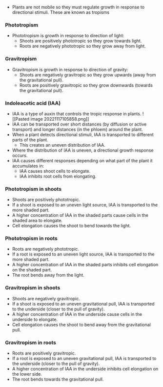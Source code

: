 - Plants are not mobile so they must regulate growth in response to directional stimuli. These are known as tropisms

### Phototropism
- Phototropism is growth in response to direction of light:
    - Shoots are positively phototropic so they grow towards light.
    - Roots are negatively phototropic so they grow away from light.

### Gravitropism
-   Gravitropism is growth in response to direction of gravity:
    - Shoots are negatively gravitropic so they grow upwards (away from the gravitational pull).
    - Roots are positively gravitropic so they grow downwards (towards the gravitational pull).

### Indoleacetic acid (IAA)
- IAA is a type of auxin that controls the tropic response in plants.
![[Pasted image 20221117105858.png]]
- IAA can be transported over short distances (by diffusion or active transport) and longer distances (in the phloem) around the plant.
- When a plant detects directional stimuli, IAA is transported to different parts of the plant.
    - This creates an uneven distribution of IAA.
- Where the distribution of IAA is uneven, a directional growth response occurs.
- IAA causes different responses depending on what part of the plant it accumulates in:
    - IAA causes shoot cells to elongate.
    - IAA inhibits root cells from elongating.

### Phototropism in shoots
- Shoots are positively phototropic.
- If a shoot is exposed to an uneven light source, IAA is transported to the more shaded part.
- A higher concentration of IAA in the shaded parts cause cells in the shaded area to elongate.
- Cell elongation causes the shoot to bend towards the light.

### Phototropism in roots
- Roots are negatively phototropic.
- If a root is exposed to an uneven light source, IAA is transported to the more shaded part.
- A higher concentration of IAA in the shaded parts inhibits cell elongation on the shaded part.
- The root bends away from the light.

### Gravitropism in shoots
- Shoots are negatively gravitropic.
- If a shoot is exposed to an uneven gravitational pull, IAA is transported to the underside (closer to the pull of gravity).
- A higher concentration of IAA in the underside cause cells in the underside to elongate.
- Cell elongation causes the shoot to bend away from the gravitational pull.

### Gravitropism in roots
- Roots are positively gravitropic.
- If a root is exposed to an uneven gravitational pull, IAA is transported to the underside (closer to the pull of gravity).
- A higher concentration of IAA in the underside inhibits cell elongation on the lower side.
- The root bends towards the gravitational pull.